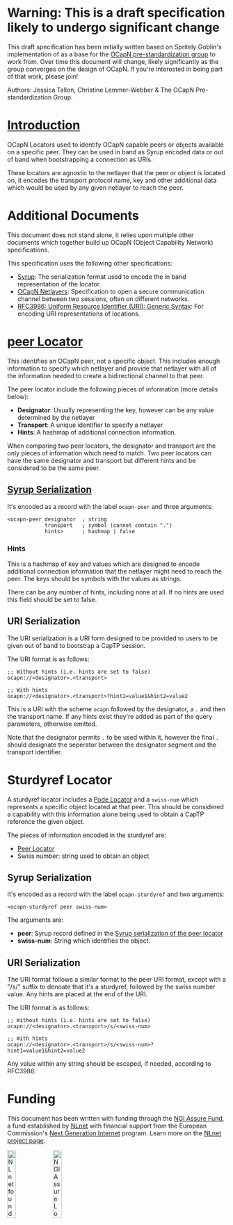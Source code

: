 # Warning: This is a draft specification likely to undergo significant change

This draft specification has been initially written based on Spritely Goblin's
implementation of as a base for the [OCapN pre-standardization
group](https://ocapn.org) to work from. Over time this document will change,
likely significantly as the group  converges on the design of OCapN. If you're
interested in being part of that  work, please join!

Authors: Jessica Tallon, Christine Lemmer-Webber & The OCapN Pre-standardization
Group.

# [Introduction](#introduction)

OCapN Locators used to identify OCapN capable peers or objects available on a
specific peer. They can be used in band as Syrup encoded data or out of band
when bootstrapping a connection as URIs.

These locators are agnostic to the netlayer that the peer or object is located
on, it encodes the transport  protocol name, key and other additional data which
would be used by any given  netlayer to reach the peer.

# Additional Documents

This document does not stand alone, it relies upon multiple other documents
which together build up OCapN  (Object Capability Network) specifications.

This specification uses the following other specifications:

-   [Syrup](): The serialization format used to encode the in band
    representation of the locator. 
-   [OCapN Netlayers](): Specification to open a secure communication channel
    between two sessions, often on  different networks.
-   [RFC3986: Uniform Resource Identifier (URI): Generic
    Syntax](https://www.rfc-editor.org/rfc/rfc3986): For encoding URI
    representations of locations.

# [peer Locator](#ocapn-peer)

This identifies an OCapN peer, not a specific object. This includes enough
information to specify which netlayer and provide that netlayer with all of the
information needed to create a  bidirectional channel to that peer.

The peer locator include the following pieces of information (more details
below):

- **Designator**: Usually representing the key, however can be any value
  determined by the netlayer
- **Transport**: A unique identifier to specify a netlayer
- **Hints**: A hashmap of additional connection information.

When comparing two peer locators, the designator and transport are the only
pieces of information which need to match. Two peer locators can have the same
designator and transport but  different hints and be considered to be the same
peer.

## [Syrup Serialization](#peer-syrup-serialization)

It's encoded as a record with the label `ocapn-peer` and three arguments:

```
<ocapn-peer designator  ; string
            transport   ; symbol (cannot contain ".")
            hints>      ; hashmap | false
```

### Hints

This is a hashmap of key and values which are designed to encode additional
connection information that the  netlayer might need to reach the peer. The keys
should be symbols with the values as strings.

There can be any number of hints, including none at all. If no hints are used
this field should be set to false.

## URI Serialization

The URI serialization is a URI form designed to be provided to users to be given
out of band to bootstrap a CapTP session.

The URI format is as follows:
```
;; Without hints (i.e. hints are set to false)
ocapn://<designator>.<transport>

;; With hints
ocapn://<designator>.<transport>?hint1=value1&hint2=value2
```

This is a URI with the scheme `ocapn` followed by the designator, a `.` and then
the transport name. If any  hints exist they're added as part of the query
parameters, otherwise emitted. 

Note that the designator permits `.` to be used within it, however the final `.`
should designate the seperator  between the designator segment and the transport
identifier.

# Sturdyref Locator

A sturdyref locator includes a [Pode Locator](#peer-locator) and
a `swiss-num` which represents a specific object located at that
peer. This should be considered a capability with this information
alone being used to obtain a CapTP reference the given object.

The pieces of information encoded in the sturdyref are:

- [Peer Locator](#peer-locator)
- Swiss number: string used to obtain an object

## Syrup Serialization

It's encoded as a record with the label `ocapn-sturdyref` and two arguments:

```
<ocapn-sturdyref peer swiss-num>
```

The arguments are:

- **peer**: Syrup record defined in the [Syrup serialization of the peer locator](#peer-syrup-serialization)
- **swiss-num**: String which identifies the object.

## URI Serialization

The URI format follows a similar format to the peer URI format, except with a
"/s/" suffix to denoate that it's a sturdyref, followed by the swiss number
value. Any hints are placed at the end of the URI.

The URI format is as follows:
```
;; Without hints (i.e. hints are set to false)
ocapn://<designator>.<transport>/s/<swiss-num>

;; With hints
ocapn://<designator>.<transport>/s/<swiss-num>?hint1=value1&hint2=value2
```

Any value within any string should be escaped, if needed, according to RFC3986.

# Funding

This document has been written with funding through the [NGI Assure Fund](https://nlnet.nl/assure), a fund established by [NLnet](https://nlnet.nl) with financial support from the European Commission's [Next Generation Internet](https://ngi.eu) program. Learn more on the [NLnet project page]( https://nlnet.nl/project/SpritelyOCCapN#ack).

[<img src="https://nlnet.nl/logo/banner.png" alt="NLnet foundation logo" width="20%" />](https://nlnet.nl)
[<img src="https://nlnet.nl/image/logos/NGIAssure_tag.svg" alt="NGI Assure Logo" width="20%" />](https://nlnet.nl/assure)
